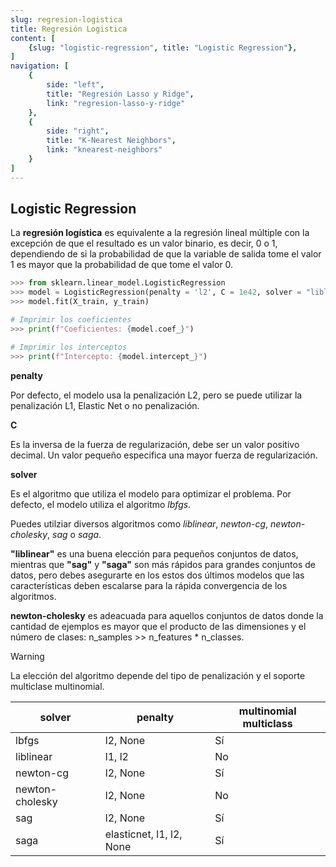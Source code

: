 ```yaml
---
slug: regresion-logistica
title: Regresión Logistica
content: [
	{slug: "logistic-regression", title: "Logistic Regression"},
]
navigation: [
	{
		side: "left",
		title: "Regresión Lasso y Ridge",
		link: "regresion-lasso-y-ridge"
	},
	{
		side: "right",
		title: "K-Nearest Neighbors",
		link: "knearest-neighbors"
	}
]
---
```


## Logistic Regression	

La **regresión logística** es equivalente a la regresión lineal múltiple con la excepción de que el resultado es un valor binario, es decir, 0 o 1, dependiendo de si la probabilidad de que la variable de salida tome el valor 1 es mayor que la probabilidad de que tome el valor 0.

```python
>>> from sklearn.linear_model.LogisticRegression
>>> model = LogisticRegression(penalty = 'l2', C = 1e42, solver = "liblinear")
>>> model.fit(X_train, y_train)

# Imprimir los coeficientes
>>> print(f"Coeficientes: {model.coef_}")

# Imprimir los interceptos
>>> print(f"Intercepto: {model.intercept_}")
```

**penalty**

Por defecto, el modelo usa la penalización L2, pero se puede utilizar la penalización L1, Elastic Net o no penalización.

**C**

Es la inversa de la fuerza de regularización, debe ser un valor positivo decimal. Un valor pequeño especifica una mayor fuerza de regularización.

**solver**

Es el algoritmo que utiliza el modelo para optimizar el problema. Por defecto, el modelo utiliza el algoritmo _lbfgs_.

Puedes utilziar diversos algoritmos como _liblinear_, _newton-cg_, _newton-cholesky_, _sag_ o _saga_.

**"liblinear"** es una buena elección para pequeños conjuntos de datos, mientras que **"sag"** y **"saga"** son más rápidos para grandes conjuntos de datos, pero debes asegurarte en los estos dos últimos modelos que las características deben escalarse para la rápida convergencia de los algoritmos.

**newton-cholesky** es adeacuada para aquellos conjuntos de datos donde la cantidad de ejemplos es mayor que el producto de las dimensiones y el número de clases: n_samples >> n_features * n_classes.


> [!WARNING]
> La elección del algoritmo depende del tipo de penalización y el soporte multiclase multinomial.

<div class="table-wrapper scrollbar">

| solver | penalty | multinomial multiclass |
|----------|----------|----------|
| lbfgs    | l2, None   | Sí   |
| liblinear    | l1, l2   | No   |
| newton-cg    | l2, None   | Sí   |
| newton-cholesky    | l2, None   | No   |
| sag    | l2, None   | Sí   |
| saga    | elasticnet, l1, l2, None   | Sí   |

</div>
